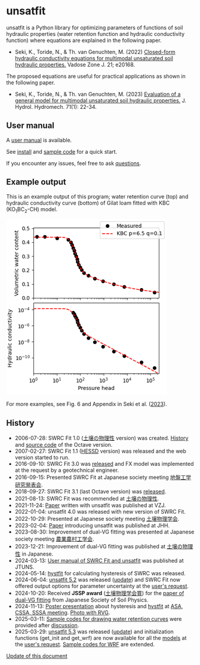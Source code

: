 # unsatfit

unsatfit is a Python library for optimizing parameters of functions of soil hydraulic properties (water retention function and hydraulic conductivity function) where equations are explained in the following paper.

* Seki, K., Toride, N., & Th. van Genuchten, M. (2022) [Closed-form hydraulic conductivity equations for multimodal unsaturated soil hydraulic properties.](https://doi.org/10.1002/vzj2.20168) Vadose Zone J. 21; e20168.

The proposed equations are useful for practical applications as shown in the following paper.

* Seki, K., Toride, N., & Th. van Genuchten, M. (2023) [Evaluation of a general model for multimodal unsaturated soil hydraulic properties.](https://doi.org/10.2478/johh-2022-0039) J. Hydrol. Hydromech. 71(1): 22-34.

## User manual

A [user manual](https://doi.org/10.34428/0002000817) is available.

See [install](install.md) and [sample code](code.md) for a quick start.

If you encounter any issues, feel free to ask [questions](feedback.md).

## Example output

This is an example output of this program; water retention curve (top) and hydraulic conductivity curve (bottom) of Gilat loam fitted with KBC (KO<sub>1</sub>BC<sub>2</sub>-CH) model.

![KBC](sample/KBC.png "KBC")

For more examples, see Fig. 6 and Appendix in Seki et al. ([2023](http://www.uh.sav.sk/Portals/16/vcpdf.asp?ID=2081&Article=2023_71_1_Seki_22.pdf)).

## History

- 2006-07-28: SWRC Fit 1.0 ([土壌の物理性](https://js-soilphysics.com/downloads/pdf/105067.pdf) version) was created. [History](https://github.com/sekika/swrcfit/blob/master/ChangeLog) and [source code](https://github.com/sekika/swrcfit/tree/master/archive) of the Octave version.
- 2007-02-27: SWRC Fit 1.1 ([HESSD](http://dx.doi.org/10.5194/hessd-4-407-2007) version) was released and the web version started to run.
- 2016-09-10: SWRC Fit 3.0 was [released](https://github.com/sekika/swrcfit/releases/tag/v3.0) and FX model was implemented at the request by a geotechnical engineer.
- 2016-09-15: Presented SWRC Fit at Japanese society meeting [地盤工学研究発表会](https://researchmap.jp/sekik/presentations/14140472/attachment_file.pdf).
- 2018-09-27: SWRC Fit 3.1 (last Octave version) was [released](https://github.com/sekika/swrcfit/releases/tag/v3.1).
- 2021-08-13: SWRC Fit was recommended at [土壌の物理性](https://doi.org/10.34467/jssoilphysics.148.0_45).
- 2021-11-24: [Paper](https://doi.org/10.1002/vzj2.20168) written with unsatfit was published at VZJ.
- 2022-01-04: unsatfit 4.0 was released with new version of SWRC Fit.
- 2022-10-29: Presented at Japanese society meeting [土壌物理学会](https://sekika.github.io/toyo/abs/jssp2022.html).
- 2023-02-04: [Paper](https://doi.org/10.2478/johh-2022-0039) introducing unsatfit was published at JHH.
- 2023-08-30: Improvement of dual-VG fitting was presented at Japanese society meeting [農業農村工学会](https://researchmap.jp/sekik/presentations/43218823/attachment_file.pdf).
- 2023-12-21: Improvement of dual-VG fitting was published at [土壌の物理性](https://doi.org/10.34467/jssoilphysics.155.0_35) in Japanese.
- 2024-03-13: [User manual of SWRC Fit and unsatfit](https://doi.org/10.34428/0002000817) was published at JTUNS.
- 2024-05-14: [hystfit](https://sekika.github.io/hystfit/) for calculating hysteresis of SWRC was released.
- 2024-06-04: [unsatfit 5.2](https://pypi.org/project/unsatfit/#history) was released ([update](https://github.com/sekika/unsatfit/commits/main/unsatfit)) and SWRC Fit now offered output options for parameter uncertainty at the [user's request](https://github.com/sekika/unsatfit/discussions/6).
- 2024-10-20: Received **JSSP award** ([土壌物理学会賞](https://js-soilphysics.com/prz)) for the [paper of dual-VG fitting](https://doi.org/10.34467/jssoilphysics.155.0_35) from Japanese Society of Soil Physics.
- 2024-11-13: [Poster presentation](https://researchmap.jp/sekik/presentations/48434771/attachment_file.pdf) about hysteresis and [hystfit](https://sekika.github.io/hystfit/) at [ASA, CSSA, SSSA meeting](https://researchmap.jp/sekik/presentations/48434771). [Photo with RVG](https://sekika.github.io/toyo/photos/RVG.html).
- 2025-03-11: [Sample codes for drawing water retention curves](code-wrc.md) were provided after [discussion](https://github.com/sekika/unsatfit/discussions/8).
- 2025-03-29: [unsatfit 5.3](https://pypi.org/project/unsatfit/#history) was released ([update](https://github.com/sekika/unsatfit/commits/main/unsatfit)) and initialization functions (get_init and get_wrf) are now available for all the [models](model.md) at the [user's request](https://github.com/sekika/unsatfit/discussions/9). [Sample codes for WRF](code-wrc.md) are extended.

[Update of this document](https://github.com/sekika/unsatfit/commits/main/docs)
